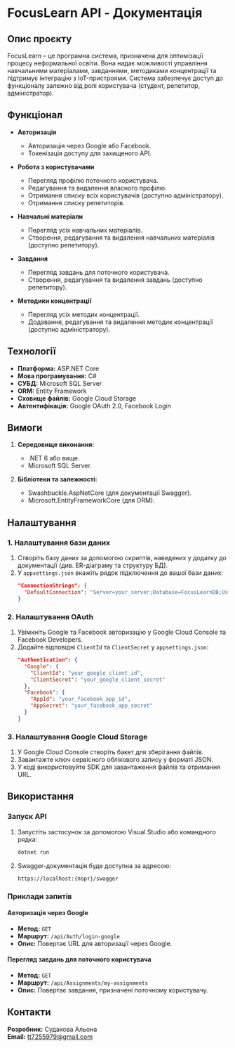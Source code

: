 # FocusLearn API - Документація  

## Опис проєкту  

FocusLearn – це програмна система, призначена для оптимізації процесу неформальної освіти. Вона надає можливості управління навчальними матеріалами, завданнями, методиками концентрації та підтримує інтеграцію з IoT-пристроями. Система забезпечує доступ до функціоналу залежно від ролі користувача (студент, репетитор, адміністратор).  

## Функціонал  

- **Авторизація**  
  - Авторизація через Google або Facebook.  
  - Токенізація доступу для захищеного API.  

- **Робота з користувачами**  
  - Перегляд профілю поточного користувача.  
  - Редагування та видалення власного профілю.  
  - Отримання списку всіх користувачів (доступно адміністратору).  
  - Отримання списку репетиторів.  

- **Навчальні матеріали**  
  - Перегляд усіх навчальних матеріалів.  
  - Створення, редагування та видалення навчальних матеріалів (доступно репетитору).  

- **Завдання**  
  - Перегляд завдань для поточного користувача.  
  - Створення, редагування та видалення завдань (доступно репетитору).  

- **Методики концентрації**  
  - Перегляд усіх методик концентрації.  
  - Додавання, редагування та видалення методик концентрації (доступно адміністратору).  

## Технології  

- **Платформа:** ASP.NET Core  
- **Мова програмування:** C#  
- **СУБД:** Microsoft SQL Server  
- **ORM:** Entity Framework  
- **Сховище файлів:** Google Cloud Storage  
- **Автентифікація:** Google OAuth 2.0, Facebook Login  

## Вимоги  

1. **Середовище виконання:**  
   - .NET 6 або вище.  
   - Microsoft SQL Server.  

2. **Бібліотеки та залежності:**  
   - Swashbuckle.AspNetCore (для документації Swagger).  
   - Microsoft.EntityFrameworkCore (для ORM).   

## Налаштування  

### 1. Налаштування бази даних  
1. Створіть базу даних за допомогою скриптів, наведених у додатку до документації (див. ER-діаграму та структуру БД).  
2. У `appsettings.json` вкажіть рядок підключення до вашої бази даних:  
   ```json  
   "ConnectionStrings": {
     "DefaultConnection": "Server=your_server;Database=FocusLearnDB;User Id=your_user;Password=your_password;"
   }
   ```  

### 2. Налаштування OAuth  
1. Увімкніть Google та Facebook авторизацію у Google Cloud Console та Facebook Developers.  
2. Додайте відповідні `ClientId` та `ClientSecret` у `appsettings.json`:  
   ```json  
   "Authentication": {
     "Google": {
       "ClientId": "your_google_client_id",
       "ClientSecret": "your_google_client_secret"
     },
     "Facebook": {
       "AppId": "your_facebook_app_id",
       "AppSecret": "your_facebook_app_secret"
     }
   }
   ```  

### 3. Налаштування Google Cloud Storage  
1. У Google Cloud Console створіть бакет для зберігання файлів.  
2. Завантажте ключ сервісного облікового запису у форматі JSON.  
3. У коді використовуйте SDK для завантаження файлів та отримання URL.  

## Використання  

### Запуск API  
1. Запустіть застосунок за допомогою Visual Studio або командного рядка:  
   ```bash  
   dotnet run
   ```  

2. Swagger-документація буде доступна за адресою:  
   ```
   https://localhost:{порт}/swagger
   ```  

### Приклади запитів  

#### **Авторизація через Google**  
- **Метод:** `GET`  
- **Маршрут:** `/api/Auth/login-google`  
- **Опис:** Повертає URL для авторизації через Google.  

#### **Перегляд завдань для поточного користувача**  
- **Метод:** `GET`  
- **Маршрут:** `/api/Assignments/my-assignments`  
- **Опис:** Повертає завдання, призначені поточному користувачу.  

## Контакти  

**Розробник:** Судакова Альона   
**Email:** tt7255979@gmail.com
